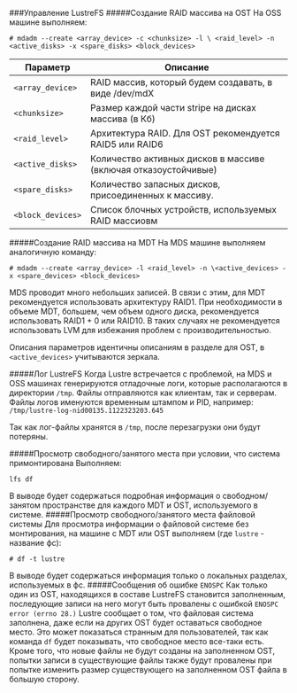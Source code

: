 ###Управление LustreFS
#####Создание RAID массива на OST
На OSS машине выполняем:
```
# mdadm --create <array_device> -c <chunksize> -l \ <raid_level> -n <active_disks> -x <spare_disks> <block_devices> 
```
| Параметр | Описание |
|---|---|
| `<array_device>` | RAID массив, который будем создавать, в виде /dev/mdX |
| `<chunksize>` | Размер каждой части stripe на дисках массива (в Кб) |
| `<raid_level>` | Архитектура RAID. Для OST рекомендуется RAID5 или RAID6 |
| `<active_disks>` | Количество активных дисков в массиве (включая отказоустойчивые) |
| `<spare_disks>` | Количество запасных дисков, присоединенных к массиву.  |
| `<block_devices>` | Список блочных устройств, используемых RAID массиовм |

#####Создание RAID массива на MDT
На MDS машине выполняем аналогичную команду:
```
# mdadm --create <array_device> -l <raid_level> -n \<active_devices> -x <spare_devices> <block_devices>
```
MDS проводит много небольших записей. В связи с этим, для MDT рекомендуется использовать архитектуру RAID1. При необходимости в объеме MDT, большем, чем объем одного диска, рекомендуется использовать RAID1 + 0 или RAID10. В таких случаях не рекомендуется использовать LVM для избежания проблем с производительностью.

Описания параметров идентичны описаниям в разделе для OST, в `<active_devices>` учитываются зеркала.


#####Лог LustreFS
Когда Lustre встречается с проблемой, на MDS и OSS машинах генерируются отладочные логи, которые располагаются в директории `/tmp`. Файлы отправляются как клиентам, так и серверам. Файлы логов именуются временным штампом и PID, например: `/tmp/lustre-log-nid00135.1122323203.645`

Так как лог-файлы хранятся в `/tmp`, после перезагрузки они будут потеряны.

#####Просмотр свободного/занятого места при условии, что система примонтирована
Выполняем:
```
lfs df
```
В выводе будет содержаться подробная информация о свободном/занятом пространстве для каждого MDT и OST, используемого в системе.
#####Просмотр свободного/занятого места файловой системы
Для просмотра информации о файловой системе без монтирования, на машине с MDT или OST выполняем (где `lustre` - название фс):
```
# df -t lustre
```
В выводе будет содержаться информация только о локальных разделах, используемых в фс.
#####Сообщения об ошибке `ENOSPC`
Как только один из OST, находящихся в составе LustreFS становится заполненным, последующие записи на него могут быть провалены с ошибкой `ENOSPC error (errno 28.)` Lustre сообщает о том, что файловая система заполнена, даже если на других OST будет оставаться свободное место. Это может показаться странным для пользователей, так как команда `df` будет показывать, что свободное место все-таки есть. Кроме того, что новые файлы не будут созданы на заполненном OST, попытки записи в существующие файлы также будут провалены при попытке изменить размер существующего на заполненном OST файла в большую сторону.